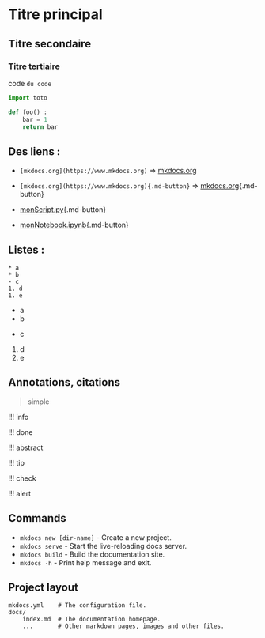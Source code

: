 <!-- #region -->
# Titre principal

## Titre secondaire

### Titre tertiaire

code `du code`

```python
import toto

def foo() :
    bar = 1
    return bar
```

## Des liens :

- `[mkdocs.org](https://www.mkdocs.org)` => [mkdocs.org](https://www.mkdocs.org)

- `[mkdocs.org](https://www.mkdocs.org){.md-button}` => [mkdocs.org](https://www.mkdocs.org){.md-button}

- [monScript.py](python_script.py){.md-button}

- [monNotebook.ipynb](Introduction-Le_BN_pour_explorer.ipynb){.md-button}


## Listes :

```mardown
* a
* b
- c
1. d
1. e
```

* a
* b
- c
1. d
1. e


## Annotations, citations

>  simple

!!! info

!!! done

!!! abstract

!!! tip

!!! check

!!! alert


## Commands

* `mkdocs new [dir-name]` - Create a new project.
* `mkdocs serve` - Start the live-reloading docs server.
* `mkdocs build` - Build the documentation site.
* `mkdocs -h` - Print help message and exit.

## Project layout

    mkdocs.yml    # The configuration file.
    docs/
        index.md  # The documentation homepage.
        ...       # Other markdown pages, images and other files.
<!-- #endregion -->

```python

```

